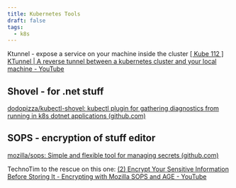 ```yaml
---
title: Kubernetes Tools
draft: false
tags:
  - k8s
---
```

Ktunnel - expose a service on your machine inside the cluster [[ Kube 112 ] KTunnel | A reverse tunnel between a kubernetes cluster and your local machine - YouTube](https://www.youtube.com/watch?v=teH67qR96KY)

## Shovel - for .net stuff
[dodopizza/kubectl-shovel: kubectl plugin for gathering diagnostics from running in k8s dotnet applications (github.com)](https://github.com/dodopizza/kubectl-shovel)

## SOPS - encryption of stuff editor
[mozilla/sops: Simple and flexible tool for managing secrets (github.com)](https://github.com/mozilla/sops)

TechnoTim to the rescue on this one: [(2) Encrypt Your Sensitive Information Before Storing It - Encrypting with Mozilla SOPS and AGE - YouTube](https://www.youtube.com/watch?v=1BquzE3Yb4I)

